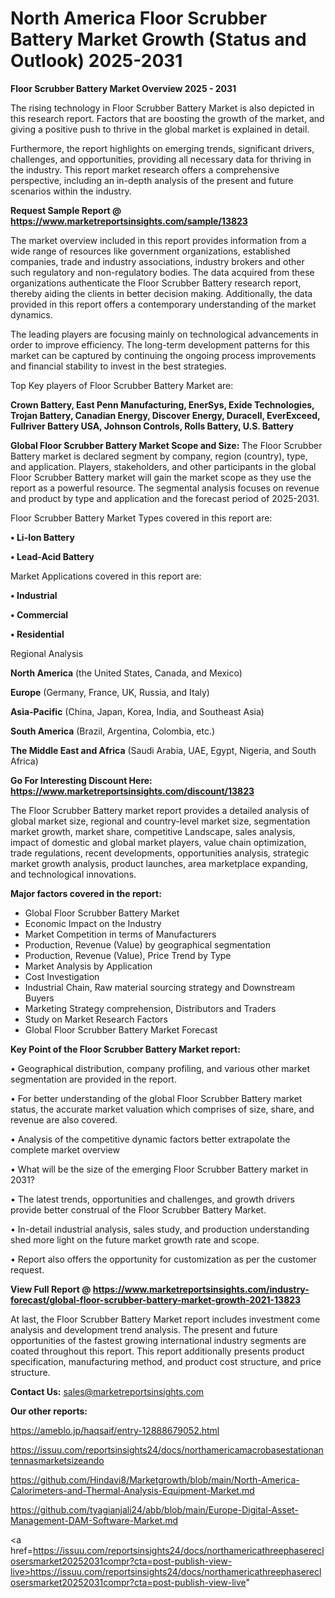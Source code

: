 # North America Floor Scrubber Battery Market Growth (Status and Outlook) 2025-2031

<Strong> Floor Scrubber Battery Market Overview 2025 - 2031</strong>

The rising technology in Floor Scrubber Battery Market is also depicted in this research report. Factors that are boosting the growth of the market, and giving a positive push to thrive in the global market is explained in detail.

Furthermore, the report highlights on emerging trends, significant drivers, challenges, and opportunities, providing all necessary data for thriving in the industry. This report market research offers a comprehensive perspective, including an in-depth analysis of the present and future scenarios within the industry.

<strong>Request Sample Report @ <a href=https://www.marketreportsinsights.com/sample/13823>https://www.marketreportsinsights.com/sample/13823</a></strong>

The market overview included in this report provides information from a wide range of resources like government organizations, established companies, trade and industry associations, industry brokers and other such regulatory and non-regulatory bodies. The data acquired from these organizations authenticate the Floor Scrubber Battery research report, thereby aiding the clients in better decision making. Additionally, the data provided in this report offers a contemporary understanding of the market dynamics.

The leading players are focusing mainly on technological advancements in order to improve efficiency. The long-term development patterns for this market can be captured by continuing the ongoing process improvements and financial stability to invest in the best strategies.

Top Key players of Floor Scrubber Battery Market are:

<strong>Crown Battery, East Penn Manufacturing, EnerSys, Exide Technologies, Trojan Battery, Canadian Energy, Discover Energy, Duracell, EverExceed, Fullriver Battery USA, Johnson Controls, Rolls Battery, U.S. Battery</strong>

<strong><b>Global Floor Scrubber Battery Market Scope and Size:</b></strong>
The Floor Scrubber Battery market is declared segment by company, region (country), type, and application. Players, stakeholders, and other participants in the global Floor Scrubber Battery market will gain the market scope as they use the report as a powerful resource. The segmental analysis focuses on revenue and product by type and application and the forecast period of 2025-2031.

Floor Scrubber Battery Market Types covered in this report are:

<strong>• Li-Ion Battery

• Lead-Acid Battery</strong>

Market Applications covered in this report are:

<strong>• Industrial

• Commercial

• Residential</strong> 

Regional Analysis

<strong>North America</strong> (the United States, Canada, and Mexico)

<strong>Europe</strong> (Germany, France, UK, Russia, and Italy)

<strong>Asia-Pacific</strong> (China, Japan, Korea, India, and Southeast Asia)

<strong>South America</strong> (Brazil, Argentina, Colombia, etc.)

<strong>The Middle East and Africa</strong> (Saudi Arabia, UAE, Egypt, Nigeria, and South Africa)

<strong>Go For Interesting Discount Here: <a href=https://www.marketreportsinsights.com/discount/13823>https://www.marketreportsinsights.com/discount/13823</a></strong>

The Floor Scrubber Battery market report provides a detailed analysis of global market size, regional and country-level market size, segmentation market growth, market share, competitive Landscape, sales analysis, impact of domestic and global market players, value chain optimization, trade regulations, recent developments, opportunities analysis, strategic market growth analysis, product launches, area marketplace expanding, and technological innovations.

<strong><b>Major factors covered in the report:</b></strong>
<ul>
  <li>Global Floor Scrubber Battery Market </li>
  <li>Economic Impact on the Industry</li>
  <li>Market Competition in terms of Manufacturers</li>
  <li>Production, Revenue (Value) by geographical segmentation</li>
  <li>Production, Revenue (Value), Price Trend by Type</li>
  <li>Market Analysis by Application</li>
  <li>Cost Investigation</li>
  <li>Industrial Chain, Raw material sourcing strategy and Downstream Buyers</li>
  <li>Marketing Strategy comprehension, Distributors and Traders</li>
  <li>Study on Market Research Factors</li>
  <li>Global Floor Scrubber Battery Market Forecast</li>
</ul>

<strong><b>Key Point of the Floor Scrubber Battery Market report:</b></strong>

• Geographical distribution, company profiling, and various other market segmentation are provided in the report.

• For better understanding of the global Floor Scrubber Battery market status, the accurate market valuation which comprises of size, share, and revenue are also covered.

• Analysis of the competitive dynamic factors better extrapolate the complete market overview

• What will be the size of the emerging Floor Scrubber Battery market in 2031?

• The latest trends, opportunities and challenges, and growth drivers provide better construal of the Floor Scrubber Battery Market.

• In-detail industrial analysis, sales study, and production understanding shed more light on the future market growth rate and scope.

• Report also offers the opportunity for customization as per the customer request.

<strong><b>View Full Report @ <a href=https://www.marketreportsinsights.com/industry-forecast/global-floor-scrubber-battery-market-growth-2021-13823>https://www.marketreportsinsights.com/industry-forecast/global-floor-scrubber-battery-market-growth-2021-13823</a></b></strong>


At last, the Floor Scrubber Battery Market report includes investment come analysis and development trend analysis. The present and future opportunities of the fastest growing international industry segments are coated throughout this report. This report additionally presents product specification, manufacturing method, and product cost structure, and price structure.

<strong>Contact Us:</strong>
sales@marketreportsinsights.com

<strong>Our other reports:</strong>

<a href=https://ameblo.jp/haqsaif/entry-12888679052.html>https://ameblo.jp/haqsaif/entry-12888679052.html</a>

<a href=https://issuu.com/reportsinsights24/docs/northamericamacrobasestationantennasmarketsizeando>https://issuu.com/reportsinsights24/docs/northamericamacrobasestationantennasmarketsizeando</a>

<a href=https://github.com/Hindavi8/Marketgrowth/blob/main/North-America-Calorimeters-and-Thermal-Analysis-Equipment-Market.md>https://github.com/Hindavi8/Marketgrowth/blob/main/North-America-Calorimeters-and-Thermal-Analysis-Equipment-Market.md</a>

<a href=https://github.com/tyagianjali24/abb/blob/main/Europe-Digital-Asset-Management-DAM-Software-Market.md>https://github.com/tyagianjali24/abb/blob/main/Europe-Digital-Asset-Management-DAM-Software-Market.md</a>

<a href=https://issuu.com/reportsinsights24/docs/northamericathreephasereclosersmarket20252031compr?cta=post-publish-view-live>https://issuu.com/reportsinsights24/docs/northamericathreephasereclosersmarket20252031compr?cta=post-publish-view-live</a>"
